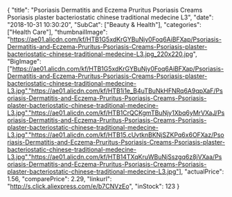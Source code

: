 {
	"title": "Psoriasis Dermatitis and Eczema Pruritus Psoriasis Creams Psoriasis plaster bacteriostatic chinese traditional medecine L3",
	"date": "2018-10-31 10:30:20",
	"SubCat": ["Beauty & Health"],
	"categories": ["Health Care"],
	"thumbnailImage": "https://ae01.alicdn.com/kf/HTB1G5xdKrGYBuNjy0Foq6AiBFXap/Psoriasis-Dermatitis-and-Eczema-Pruritus-Psoriasis-Creams-Psoriasis-plaster-bacteriostatic-chinese-traditional-medecine-L3.jpg_220x220.jpg",
	"BigImage": ["https://ae01.alicdn.com/kf/HTB1G5xdKrGYBuNjy0Foq6AiBFXap/Psoriasis-Dermatitis-and-Eczema-Pruritus-Psoriasis-Creams-Psoriasis-plaster-bacteriostatic-chinese-traditional-medecine-L3.jpg","https://ae01.alicdn.com/kf/HTB1i1e_B4uTBuNkHFNRq6A9qpXaF/Psoriasis-Dermatitis-and-Eczema-Pruritus-Psoriasis-Creams-Psoriasis-plaster-bacteriostatic-chinese-traditional-medecine-L3.jpg","https://ae01.alicdn.com/kf/HTB1CrQCKgmTBuNjy1Xbq6yMrVXaJ/Psoriasis-Dermatitis-and-Eczema-Pruritus-Psoriasis-Creams-Psoriasis-plaster-bacteriostatic-chinese-traditional-medecine-L3.jpg","https://ae01.alicdn.com/kf/HTB15.cUvtknBKNjSZKPq6x6OFXaz/Psoriasis-Dermatitis-and-Eczema-Pruritus-Psoriasis-Creams-Psoriasis-plaster-bacteriostatic-chinese-traditional-medecine-L3.jpg","https://ae01.alicdn.com/kf/HTB14TXqKruWBuNjSszgq6z8jVXaa/Psoriasis-Dermatitis-and-Eczema-Pruritus-Psoriasis-Creams-Psoriasis-plaster-bacteriostatic-chinese-traditional-medecine-L3.jpg"],
	"actualPrice": 1.56,
	"comparePrice": 2.29,
	"linkurl": "http://s.click.aliexpress.com/e/b7CNVzEo",
	"inStock": 123
}
